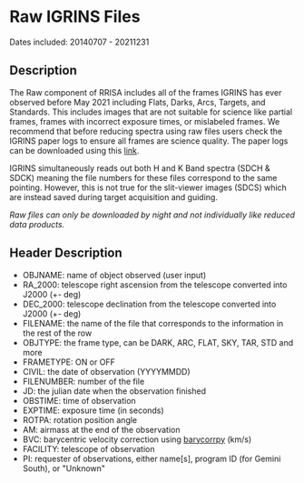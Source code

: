 # Raw IGRINS Files

Dates included: 20140707 - 20211231

## Description
The Raw component of RRISA includes all of the frames IGRINS has ever observed before May 2021 including Flats, Darks, Arcs, Targets, and Standards. This includes images that are not suitable for science like partial frames, frames with incorrect exposure times, or mislabeled frames. We recommend that before reducing spectra using raw files users check the IGRINS paper logs to ensure all frames are science quality. The paper logs can be downloaded using this [link](https://utexas.box.com/s/xinbky19f5t584l1ky3xq3wffig684zi).

IGRINS simultaneously reads out both H and K Band spectra (SDCH & SDCK) meaning the file numbers for these files correspond to the same pointing. However, this is not true for the slit-viewer images (SDCS) which are instead saved during target acquisition and guiding.

_Raw files can only be downloaded by night and not individually like reduced data products._

## Header Description
- OBJNAME: name of object observed (user input)
- RA_2000: telescope right ascension from the telescope converted into J2000 (+- deg)
- DEC_2000: telescope declination from the telescope converted into J2000 (+- deg)
- FILENAME: the name of the file that corresponds to the information in the rest of the row
- OBJTYPE: the frame type, can be DARK, ARC, FLAT, SKY, TAR, STD and more
- FRAMETYPE: ON or OFF
- CIVIL: the date of observation (YYYYMMDD)
- FILENUMBER: number of the file
- JD: the julian date when the observation finished
- OBSTIME: time of observation
- EXPTIME: exposure time (in seconds)
- ROTPA: rotation position angle
- AM: airmass at the end of the observation
- BVC: barycentric velocity correction using [barycorrpy](https://github.com/shbhuk/barycorrpy) (km/s)
- FACILITY: telescope of observation
- PI: requester of observations, either name[s], program ID (for Gemini South), or "Unknown"
